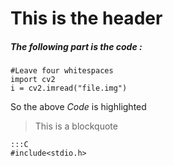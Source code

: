 # This is the header

##### The following part is the code : 

    #Leave four whitespaces
    import cv2
    i = cv2.imread("file.img")

So the above _Code_ is highlighted


> This is a blockquote

    :::C
    #include<stdio.h>